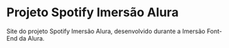 # Projeto Spotify Imersão Alura

Site do projeto Spotify Imersão Alura, desenvolvido durante a Imersão Font-End da Alura.